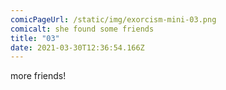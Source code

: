 ```yaml
---
comicPageUrl: /static/img/exorcism-mini-03.png
comicalt: she found some friends
title: "03"
date: 2021-03-30T12:36:54.166Z
---
```

more friends!